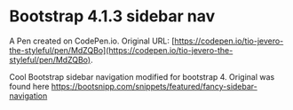 # Bootstrap 4.1.3 sidebar nav

A Pen created on CodePen.io. Original URL: [https://codepen.io/tio-jevero-the-styleful/pen/MdZQBo](https://codepen.io/tio-jevero-the-styleful/pen/MdZQBo).

Cool Bootstrap sidebar navigation modified for bootstrap 4. Original was found here https://bootsnipp.com/snippets/featured/fancy-sidebar-navigation
